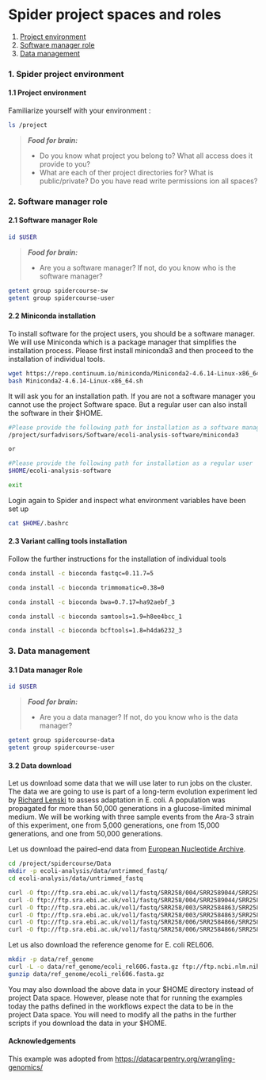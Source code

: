 # Spider project spaces and roles

1. [Project environment](#spider-spaces)
2. [Software manager role](#spider-sm)
3. [Data management](#spider-dm)

### <a name="spider-spaces"></a> 1. Spider project environment

#### 1.1 Project environment

Familiarize yourself with your environment :

 ```sh
 ls /project 
 ```
> **_Food for brain:_**
>
> * Do you know what project you belong to? What all access does it provide to you?
> * What are each of ther project directories for? What is public/private? Do you have read write permissions ion all spaces?

### <a name="job-submit"></a> 2. Software manager role

#### 2.1 Software manager Role

 ```sh
 id $USER
 ```
 
> **_Food for brain:_**
>
> * Are you a software manager? If not, do you know who is the software manager?

 ```sh
 getent group spidercourse-sw
 getent group spidercourse-user
 ```
 
#### 2.2 Miniconda installation

To install software for the project users, you should be a software manager. We will use Miniconda which is a package manager that simplifies the installation process. Please first install miniconda3 and then proceed to the installation of individual tools.

 ```sh
 wget https://repo.continuum.io/miniconda/Miniconda2-4.6.14-Linux-x86_64.sh
 bash Miniconda2-4.6.14-Linux-x86_64.sh
 ```

It will ask you for an installation path. If you are not a software manager you cannot use the project Software space. But a regular user can also install the software in their $HOME. 

 ```sh
 #Please provide the following path for installation as a software manager
 /project/surfadvisors/Software/ecoli-analysis-software/miniconda3 

 or 

 #Please provide the following path for installation as a regular user
 $HOME/ecoli-analysis-software

 exit 
 ```

Login again to Spider and inspect what environment variables have been set up

 ```sh
 cat $HOME/.bashrc
 ```

#### 2.3 Variant calling tools installation

Follow the further instructions for the installation of individual tools

 ```sh
 conda install -c bioconda fastqc=0.11.7=5

 conda install -c bioconda trimmomatic=0.38=0

 conda install -c bioconda bwa=0.7.17=ha92aebf_3

 conda install -c bioconda samtools=1.9=h8ee4bcc_1

 conda install -c bioconda bcftools=1.8=h4da6232_3 
 ```

### <a name="spider-dm"></a> 3. Data management

#### 3.1 Data manager Role

 ```sh
 id $USER
 ```
 
> **_Food for brain:_**
>
> * Are you a data manager? If not, do you know who is the data manager?

 ```sh
 getent group spidercourse-data
 getent group spidercourse-user
 ```
 
#### 3.2 Data download

Let us download some data that we will use later to run jobs on the cluster. The data we are going to use is part of a long-term evolution experiment led by [Richard Lenski](https://en.wikipedia.org/wiki/E._coli_long-term_evolution_experiment) to assess adaptation in E. coli. A population was propagated for more than 50,000 generations in a glucose-limited minimal medium. We will be working with three sample events from the Ara-3 strain of this experiment, one from 5,000 generations, one from 15,000 generations, and one from 50,000 generations. 

Let us download the paired-end data from [European Nucleotide Archive](https://www.ebi.ac.uk/ena).

 ```sh
 cd /project/spidercourse/Data
 mkdir -p ecoli-analysis/data/untrimmed_fastq/
 cd ecoli-analysis/data/untrimmed_fastq

 curl -O ftp://ftp.sra.ebi.ac.uk/vol1/fastq/SRR258/004/SRR2589044/SRR2589044_1.fastq.gz
 curl -O ftp://ftp.sra.ebi.ac.uk/vol1/fastq/SRR258/004/SRR2589044/SRR2589044_2.fastq.gz
 curl -O ftp://ftp.sra.ebi.ac.uk/vol1/fastq/SRR258/003/SRR2584863/SRR2584863_1.fastq.gz
 curl -O ftp://ftp.sra.ebi.ac.uk/vol1/fastq/SRR258/003/SRR2584863/SRR2584863_2.fastq.gz
 curl -O ftp://ftp.sra.ebi.ac.uk/vol1/fastq/SRR258/006/SRR2584866/SRR2584866_1.fastq.gz
 curl -O ftp://ftp.sra.ebi.ac.uk/vol1/fastq/SRR258/006/SRR2584866/SRR2584866_2.fastq.gz 
 ```

Let us also download the reference genome for E. coli REL606.

 ```sh
 mkdir -p data/ref_genome
 curl -L -o data/ref_genome/ecoli_rel606.fasta.gz ftp://ftp.ncbi.nlm.nih.gov/genomes/all/GCA/000/017/985/GCA_000017985.1_ASM1798v1/GCA_000017985.1_ASM1798v1_genomic.fna.gz
 gunzip data/ref_genome/ecoli_rel606.fasta.gz
 ```

You may also download the above data in your $HOME directory instead of project Data space. However, please note that for running the examples today the paths defined in the workflows expect the data to be in the project Data space. You will need to modify all the paths in the further scripts if you download the data in your $HOME.


#### Acknowledgements 
This example was adopted from https://datacarpentry.org/wrangling-genomics/ 

 
